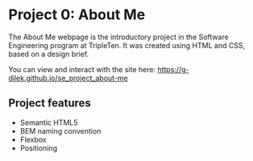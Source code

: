 # Project 0: About Me

The About Me webpage is the introductory project in the Software Engineering
program at TripleTen. It was created using HTML and CSS, based on a design brief.

You can view and interact with the site here: https://g-dilek.github.io/se_project_about-me

## Project features

- Semantic HTML5
- BEM naming convention
- Flexbox
- Positioning
